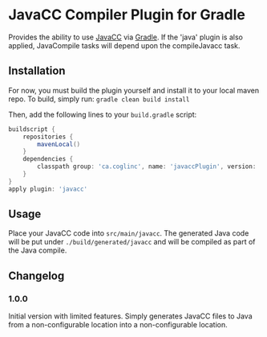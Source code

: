 # JavaCC Compiler Plugin for Gradle 

Provides the ability to use [JavaCC](http://javacc.java.net/) via [Gradle](http://www.gradle.org/). If the 'java' plugin is also applied, JavaCompile tasks will depend upon the compileJavacc task.

## Installation

For now, you must build the plugin yourself and install it to your local maven repo. To build, simply run:
`gradle clean build install`

Then, add the following lines to your `build.gradle` script:

```groovy
buildscript {
    repositories {
        mavenLocal()
    }
    dependencies {
        classpath group: 'ca.coglinc', name: 'javaccPlugin', version: '1.0.0'
    }
}
apply plugin: 'javacc'
```

## Usage

Place your JavaCC code into `src/main/javacc`.
The generated Java code will be  put under `./build/generated/javacc` and will be compiled as part of the Java compile.

## Changelog

### 1.0.0

Initial version with limited features. Simply generates JavaCC files to Java from a non-configurable location into a non-configurable location.
